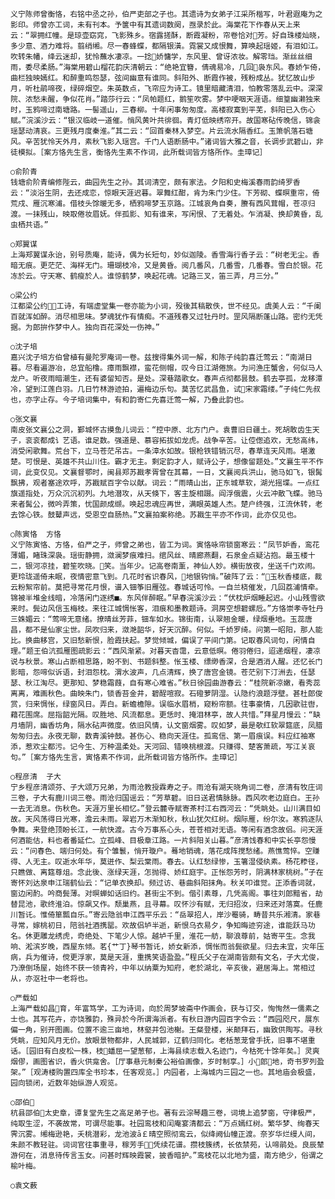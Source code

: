 <!-- { "loadSidebar": true } -->
    义宁陈师曾衡恪，右铭中丞之孙，伯严吏部之子也。其遗诗为女弟子江采所楷写，叶君遐庵为之影印。师曾亦工词，未有刊本。予箧中有其遗词数阕，亟录於此。海棠花下作春从天上来云：“翠拥红幢。是琼壶窈窕，飞影殊乡。宿露搓酥，断霞凝粉，帘卷恰对芳。好自珠楼灿晓，多少意、酒力难将。翦绡缃。尽一春蜂蝶，都隔银潢。霓裳又成恨舞，算唤起瑶姬，有泪如江。吹转朱幡，绛云迷却，犹怜蘸水凄凉。一捻娇慵学，东风里、曾讶浓妆。解零珰。渐丝丝细雨，委尽柔肠。”海棠用碧山榴花韵庆清朝云：“绝艳宜簪，倩魂易冷，几回袅东风。春娇乍倚，曲栏独映嫣红。和醉重鸣怨瑟，弦间幽意有谁同。斜阳外、断霞作被，残粉成丛。犹忆故山步月，听杜鹃啼夜，绿碎烟空。朱英数点，飞帘应为诗工。镜里暗藏清泪，怕教零落乱云中。深深院、浓愁未醒，争似花肖。”踏莎行云：“凤帕题红，鹅笙吹雾。梦中哽咽天涯语。细篁幽濑独来时，玉鸦啼过南塘路。一髻遥山，三春柳。十年闲事匆匆度。高楼寂寞到平芜，斜阳已入伤心赋。”浣溪沙云：“银汉临岐一道催。悄风黄叶共徘徊。青灯低映绣帘开。故国寒砧传晚信，锦衾瑶瑟动清哀。三更残月度秦淮。”其二云：“回首秦林入梦空。片云流水隔香红。玉箫帆落石塘风。辛苦犹怜天外月，素秋飞影入瑶宫。千门人语断肠中。”诸词皆大雅之音，长调步武碧山，非徒模拟。［案方恪先生言，衡恪先生素不作词，此所载词皆方恪所作。圭璋记］

    ○俞阶青
    钱塘俞阶青编修陛云，曲园先生之孙。其词清空，颇有家法。夕阳和史梅溪春雨韵绮罗香云：“淡浴生阴，去还成恋，惊眼天涯迟暮。翠舞红酣，肯为朱门少住。下芳砌、蝶暝重帘，倚荒戍、雁沉寒浦。借枝头馀暖无多，栖鸦啼梦玉京路。江城哀角自奏，賸有西风茸帽，苍凉归渡。一抹残山，映取倦妆眉妩。伴孤影、知有谁来，写闲恨、了无着处。乍消凝、换却黄昏，乱虫栖共语。”

    ○郑翼谋
    上海郑翼谋永诒，别号质庵，能诗，偶为长短句，妙似迦陵。香雪海行香子云：“树老无尘。香暗无痕。更茫茫、海样无门。珊瑚枝冷，又是黄昏。阅几番风，几番雪，几番春。雪白於银。花冻於云。守天寒、鹤瘦於人。谁惊鹤梦，唤起花魂。记路三叉，笛三弄，月三分。”

    ○梁公约
    江都梁公约，工诗，有端虚堂集一卷亦能为小词，殁後其稿散佚，世不经见。虞美人云：“千阑百就浑如醉。消尽相思味。梦魂犹作有情痴。不道残春又过牡丹时。罡风隔断蓬山路。密约无凭据。为郎拚作梦中人。独向百花深处一伤神。”

    ○沈子培
    嘉兴沈子培方伯曾植有曼陀罗庵词一卷。兹搜得集外词一解，和陈子纯韵喜迁莺云：“南湖日暮。尽看遍游冶，总宜船橹。瘴雨飘襟，蛮花侧帽，叹今日江湖倦旅。为问渔庄蟹舍，何似马人龙户。听夜雨暗潮生，还有婆留知否。是处。深巷踏歌女。春声点彻都昙鼓。鹤去亭孤，龙移潭冷，望到江莲白羽。几日竹林游迹拍，遍梅边乐句。莫苦忆武昌鱼，试宋家霜缕。”子纯仁先叔也，亦字止存。今子培词集中，有和韵寄仁先喜迁莺一解，乃叠此韵也。

    ○张文襄
    南皮张文襄公之洞，鄞城怀古摸鱼儿词云：“控中原、北方门户。袁曹旧日疆土。死胡敢齿生天子，衮衮都成讠艺语。谁足数。强道是、慕容拓拔如龙虎。战争辛苦。让倥偬追欢，无愁高纬，消受闲歌舞。荒台下，立马苍茫吊古。一条漳水如故。银枪铁错销沉尽，春草连天风雨。堪激楚。可恨是、英雄不共山川住。霸才无主。剩定韵才人，赋诗公子，想像留题处。”文襄生平不作词，此变仅见。文襄督鄂时，闽县郑苏戡孝胥曾在其幕，一日，文襄阅兵洪山，驰马如飞，银髯飘拂，观者塞途欢呼，苏戡赋百字令以献。词云：“雨晴山出，正东城草软，湖光摇堞。一点红旗遥指处，万众沉沉初列。九地潜攻，从天倏下，客主旋相蹑。阎浮俄震，火云冲散飞蝶。驰马来者髯公，微吟弄策，忧国颜成缬。唤起忠魂应再世，满眼英雄人杰。楚户终强，江流休转，老去馀心铁。鼓鼙声远，受恩空自肠热。”文襄拍案称绝。苏戡生平亦不作词，此亦仅见也。

    ○陈寅恪  方恪
    义宁陈寅恪、方恪，伯严之子，师曾之弟也，皆工为词。寅恪咏帘锁窗寒云：“凤节妒香，鸾花薄媚，睹珠深袅。瑶街静拥，潋澜梦痕难扫。绾风丝、晴廊燕翻，石泉金点疑沾抱。最玉楼十二，银河凉挂，碧笙吹晓。笑。当年少。记高卷南薰，神仙人妙。横街放夜，坐送千门欢闹。更玲珑遥倚未眠，夜情密意飞到。几花时省识春风，地银钩悄。”破阵了云：“玉秋香楼底，裁云粉絮帘前。莫把寻常花月恨，谱入钿筝旧雁弦。春城话可怜。一自兰桡催发，几回荔浦情牵。锦被半堆金线暗，冷落闲门逐绣■。东风伴醉眠。”早春浣溪沙云：“伏枕炉烟睡起迟。小山残雪欲来时。鬓边风信玉梅枝。来往江城惆怅客，泪痕和墨教题诗。洞房空想碧螺卮。”方恪崇孝寺牡丹三姝媚云：“莺啼无意绪。撩晴丝芳菲，钿车如水。锦街南，认翠翘金暖，绿烟垂地。玉蕊唐昌，都不是仙家尘世。凤吹归来，潋滟韶华，好天沉醉。何似。千娇罗绮。问第一昭阳，那人能比。换曲移宫，又旧愁新恨，脸霞扶起。梦觉倾城，偏误了平间门第。记取春风词句，闲情自理。”题王伯沆孤雁图疏影云：“西风渐紧。对暮天杳霭，云意低暝。倦羽倦归，迢递烟程，凄凉说与秋景。寒山占断相思路，盼不到、书题斜整。怅玉楼、缥缈香深，合是酒消人醒。还忆长门影暗，怨啼似诉语，封泪怨枕。渭水波声，几点清辉，换了唐宫金镜。苍茫别下汀洲去，任瑟瑟、秋江淘尽。更那知、梦稳霜葭，自有寒心难省。”秋日徐园曲游春云：“桂院新凉嫩，看秀蕊离离，难画秋色。曲映朱门，锁香苔金井，碧酲喧寂。石磴萝阴湿。认隐约浪题浮壁。甚杜郎俊赏，归来惆怅，绿窗风日。弄白。新蟾檐隙。误临水眉梢，窥粉帘额。往事豪情，几因歌驻辔，藉花围席。屈指韶光隔。叹胜地、风流都息。更恁时、掩泪林亭，故人共惜。”拜星月慢云：“缺月墙阴，幽香坊角，隔水砧声微度。依旧风情，认文窗烟雾。叹如梦，最是欹红软翠筵底，凤腊匆匆归去。永夜无聊，数青溪钟鼓。甚伤心、稳向天涯住。孤鸾信、第一眉痕误。料应红袖寒添，惹欢尘都污。记今生、万种温柔处。天河回、错唤桃根渡。只赚得、楚客萧疏，写江关哀句。”［案方恪先生言，寅恪素不作词，此所载词皆方恪所作。圭璋记］

    ○程彦清  子大
    宁乡程彦清颂芬、子大颂万兄弟，为雨沧教授霖寿之子。雨沧有湖天晓角词二卷，彦清有牧庄词三卷，子大有鹿川词三卷。雨沧归国谣云：“芳草碧。旧日送君情脉脉。西风吹老边庭白。王孙一去无消息。伤秋色。天涯万里长相忆。”登云麓寺赋寄茶村江右西河云：“凭眺处。山川满目如故。天风荡得日光寒，澹云未雨。翠岩万木渐知秋，秋山犹欠红树。烟际雁，纷尔汝。寒鸦逐队争舞。来登绝顶盼长江，一航快渡。古今万事系心头，苍苍相对无语。等闲有酒念故侣。问天涯何酒能估，料也者番延伫。立孤峰、目极章江路。一片斜阳关山暮。”彦清饯春和中实长亭怨慢云：“问春色、端归何处。有个雏鬟，悄开璇户。蓦地销魂，落花成阵搅愁绪。燕憔莺悴。空赚得、人无主。叹逝水年华，莫迸作、梨云棠雨。春去。认红愁绿惨，玉箸湿侵纨素。杨花糁径，只瞧做、离筵尊俎。念此後、涨绿天涯，怎抛得、娇红庭宇。正怅怨芳时，阴满林家桃树。”子在寄怀刘达泉申江瑞鹤仙云：“记单衣换却。频过访、巷曲斜阳抹角。秋关叩谁觉。正添香词就，窗边闲酌。吟商鬓薄。对暝蝉如话旧约。甚街尘不到。偕引素尊，几凭高阁。事往刘郎黯省，劫替昆池，歌终淮泊。惊飙又作。颓巢燕，且寻幕。叹怀沙有赋，无归招汝，归来还对落寞。任鹿川暂讬。惟倚箪瓢自乐。”寄云隐翁申江西平乐云：“岳翠招人，岸沙罨骑，畴昔共乐湘清。家巷寻常，嫁桃初日，陪翁社酒携罂。欢故侣垆半逝，新恨乌衣易夕，争知晦迹穷途，谁能跃马功名。休更雕龙绣虎，奇绝处、下笔少人惊。越垆千里，淮花一舫，聊浪尊前，姑寄平生。念我响、淞滨岁晚，西屋东倾。茗{艹丁}琴书暂讬，娇女新添，惆怅而翁鬓欲星。归去未宜，灾年压病，兵为催诗，傥更浮家，莫是天涯，重携笑语盈盈。”程氏父子在湖南皆颇有文名，子大尤俊，乃潦倒场屋，始终不获一领青衿，中年以纳粟为知府，老於湖北，辛亥後，避居海上。常相过从，亦沤社中一老将也。

    ○严载如
    上海严载如昌育，年富笃学，工为诗词，向於周梦坡斋中作画会，获与订交，恂恂然一儒素之士也。其写花卉，亦饶雅韵，殊异於今所谓海派者。有秋日游内园百字令云：“西园咫尺，展东偏一角，别开图画。位置不逾三亩地，林壑并包池榭。王粲登楼，米颠拜石，幽致供陶写。寻秋凭眺，应知风月无价。放眼景物都非，人民城郭，辽鹤归同化。老栝葱茏曾手抚，旧事不堪重话。［园旧有白皮松一株，枝蟠屈一望葱郁，上海县续志载入名迹门，今枯死十馀年矣。］灵爽烟僇，画图省识，香火供龛舍。［厅事悬元制秦公裕伯画像，岁时制享。］小郎地，奇书罗列盈架。”［观涛楼购置四库全书珍本，任客观览。］内园者，上海城内三园之一也。其地庙会极盛，园向锁闭，近数年始纵游人观览。

    ○邵伯
    杭县邵伯太史章，谭复堂先生之高足弟子也。著有云淙琴趣三卷，词境上追梦窗，守律极严，纯取生涩，不袭故常，可谓尽能事。社园鸾枝和闰庵宴清都云：“万点嫣红树。繁华梦、绚春天霁沉雾。缃梅逊艳，夭桃潜彩，龙池波ā￡晴空照彻鸾云，似绛阙仙幢正渡。奈岁华烂缦人间，朱颜不教轻驻。词词官往事重寻，稼芳手，凭续花谱。攒枝簇绣，长依禁苑，认啼鹃处。良辰辇游何在，消息待传言玉女。问甚时辉映霞裳，披香暗护。”鸾枝花以北地为盛，南方绝少，俗谓之榆叶梅。

    ○袁文薮
